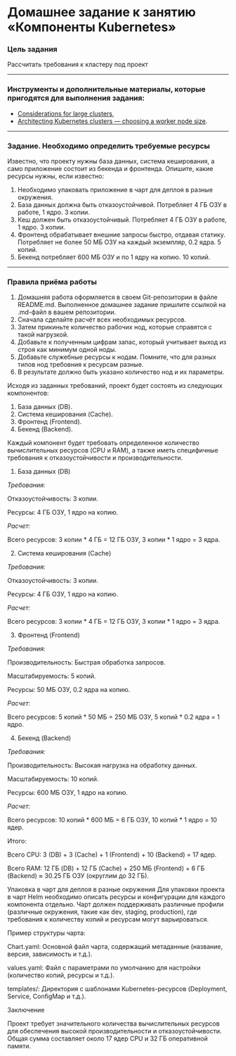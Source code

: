 # Домашнее задание к занятию «Компоненты Kubernetes»

### Цель задания

Рассчитать требования к кластеру под проект

------

### Инструменты и дополнительные материалы, которые пригодятся для выполнения задания:

- [Considerations for large clusters](https://kubernetes.io/docs/setup/best-practices/cluster-large/),
- [Architecting Kubernetes clusters — choosing a worker node size](https://learnk8s.io/kubernetes-node-size).

------

### Задание. Необходимо определить требуемые ресурсы
Известно, что проекту нужны база данных, система кеширования, а само приложение состоит из бекенда и фронтенда. Опишите, какие ресурсы нужны, если известно:

1. Необходимо упаковать приложение в чарт для деплоя в разные окружения. 
2. База данных должна быть отказоустойчивой. Потребляет 4 ГБ ОЗУ в работе, 1 ядро. 3 копии. 
3. Кеш должен быть отказоустойчивый. Потребляет 4 ГБ ОЗУ в работе, 1 ядро. 3 копии. 
4. Фронтенд обрабатывает внешние запросы быстро, отдавая статику. Потребляет не более 50 МБ ОЗУ на каждый экземпляр, 0.2 ядра. 5 копий. 
5. Бекенд потребляет 600 МБ ОЗУ и по 1 ядру на копию. 10 копий.

----

### Правила приёма работы

1. Домашняя работа оформляется в своем Git-репозитории в файле README.md. Выполненное домашнее задание пришлите ссылкой на .md-файл в вашем репозитории.
2. Сначала сделайте расчёт всех необходимых ресурсов.
3. Затем прикиньте количество рабочих нод, которые справятся с такой нагрузкой.
4. Добавьте к полученным цифрам запас, который учитывает выход из строя как минимум одной ноды. 
5. Добавьте служебные ресурсы к нодам. Помните, что для разных типов нод требовния к ресурсам разные. 
6. В результате должно быть указано количество нод и их параметры.


Исходя из заданных требований, проект будет состоять из следующих компонентов:

1. База данных (DB).
2. Система кеширования (Cache).
3. Фронтенд (Frontend).
4. Бекенд (Backend).

Каждый компонент будет требовать определенное количество вычислительных ресурсов (CPU и RAM), а также иметь специфичные требования к отказоустойчивости и производительности.

1. База данных (DB)

*Требования:*

Отказоустойчивость: 3 копии.

Ресурсы: 4 ГБ ОЗУ, 1 ядро на копию.

*Расчет:*

Всего ресурсов: 3 копии * 4 ГБ = 12 ГБ ОЗУ, 3 копии * 1 ядро = 3 ядра.

2. Система кеширования (Cache)

*Требования:*

Отказоустойчивость: 3 копии.

Ресурсы: 4 ГБ ОЗУ, 1 ядро на копию.

*Расчет:*

Всего ресурсов: 3 копии * 4 ГБ = 12 ГБ ОЗУ, 3 копии * 1 ядро = 3 ядра.

3. Фронтенд (Frontend)

*Требования:*

Производительность: Быстрая обработка запросов.

Масштабируемость: 5 копий.

Ресурсы: 50 МБ ОЗУ, 0.2 ядра на копию.

*Расчет:*

Всего ресурсов: 5 копий * 50 МБ = 250 МБ ОЗУ, 5 копий * 0.2 ядра = 1 ядро.

4. Бекенд (Backend)

*Требования:*

Производительность: Высокая нагрузка на обработку данных.

Масштабируемость: 10 копий.

Ресурсы: 600 МБ ОЗУ, 1 ядро на копию.

*Расчет:*

Всего ресурсов: 10 копий * 600 МБ = 6 ГБ ОЗУ, 10 копий * 1 ядро = 10 ядер.

Итого:

Всего CPU: 3 (DB) + 3 (Cache) + 1 (Frontend) + 10 (Backend) = 17 ядер.

Всего RAM: 12 ГБ (DB) + 12 ГБ (Cache) + 250 МБ (Frontend) + 6 ГБ (Backend) ≈ 30.25 ГБ ОЗУ (округлим до 32 ГБ).

Упаковка в чарт для деплоя в разные окружения
Для упаковки проекта в чарт Helm необходимо описать ресурсы и конфигурации для каждого компонента отдельно. Чарт должен поддерживать различные профили (различные окружения, такие как dev, staging, production), где требования к количеству копий и ресурсам могут варьироваться.

Пример структуры чарта:

Chart.yaml: Основной файл чарта, содержащий метаданные (название, версия, зависимость и т.д.).

values.yaml: Файл с параметрами по умолчанию для настройки (количество копий, ресурсы и т.д.).

templates/: Директория с шаблонами Kubernetes-ресурсов (Deployment, Service, ConfigMap и т.д.).

Заключение

Проект требует значительного количества вычислительных ресурсов для обеспечения высокой производительности и отказоустойчивости. Общая сумма составляет около 17 ядер CPU и 32 ГБ оперативной памяти.
